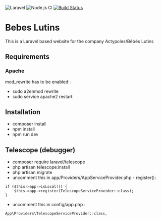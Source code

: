 ![Laravel](https://github.com/Cav0n/Bebes-Lutins/workflows/Laravel/badge.svg?branch=develop)
![Node.js CI](https://github.com/Cav0n/Bebes-Lutins/workflows/Node.js%20CI/badge.svg?branch=master)
[![Build Status](https://travis-ci.com/Cav0n/Bebes-Lutins.svg?branch=develop)](https://travis-ci.com/Cav0n/Bebes-Lutins)

# Bebes Lutins
This is a Laravel based website for the company Actypoles/Bébés Lutins

## Requirements
### Apache
mod_rewrite has to be enabled :
- sudo a2enmod rewrite
- sudo service apache2 restart

## Installation
- composer install
- npm install
- npm run dev

## Telescope (debugger)
- composer require laravel/telescope
- php artisan telescope:install
- php artisan migrate
- uncomment this in app/Providers/AppServiceProvider.php - register(): 
```
if ($this->app->isLocal()) {
	$this->app->register(TelescopeServiceProvider::class);
}
```
- uncomment this in config/app.php : 
```
App\Providers\TelescopeServiceProvider::class,
```
